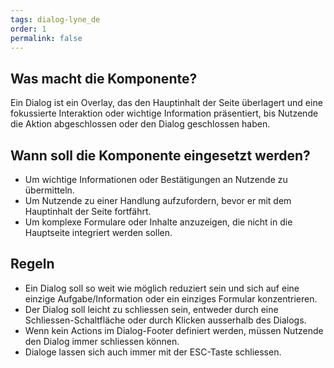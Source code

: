 ```yaml
---
tags: dialog-lyne_de
order: 1
permalink: false
---
```


## Was macht die Komponente?
Ein Dialog ist ein Overlay, das den Hauptinhalt der Seite überlagert und eine fokussierte Interaktion oder wichtige Information präsentiert, bis Nutzende die Aktion abgeschlossen oder den Dialog geschlossen haben.

## Wann soll die Komponente eingesetzt werden?
* Um wichtige Informationen oder Bestätigungen an Nutzende zu übermitteln.
* Um Nutzende zu einer Handlung aufzufordern, bevor er mit dem Hauptinhalt der Seite fortfährt.
* Um komplexe Formulare oder Inhalte anzuzeigen, die nicht in die Hauptseite integriert werden sollen.

## Regeln
* Ein Dialog soll so weit wie möglich reduziert sein und sich auf eine einzige Aufgabe/Information oder ein einziges Formular konzentrieren.
* Der Dialog soll leicht zu schliessen sein, entweder durch eine Schliessen-Schaltfläche oder durch Klicken ausserhalb des Dialogs.
* Wenn kein Actions im Dialog-Footer definiert werden, müssen Nutzende den Dialog immer schliessen können.
* Dialoge lassen sich auch immer mit der ESC-Taste schliessen.

